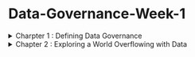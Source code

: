  # Data-Governance-Week-1

<details>
<summary> Charpter 1 : Defining Data Governance </summary>
<br>

<details>
<summary>What is meant by governance?</summary>
<br>

Governance oversees control and direction in a specific area.
It involves making, regulating, and enforcing decisions.
As entities grow, formal governance becomes vital to prevent chaos.

Governance exists in various contexts, from family rules to national laws.
Its formality varies based on context and purpose.

In data governance, the focus is on formalizing control, processes, and accountabilities to achieve specific results.
Different domains have their own governance systems tailored to their objectives.

Data governance is crucial due to the rapid growth of data and the need to manage associated risks.
Organizations seek to establish formal systems for data control and oversight to maximize data value while mitigating risks.
</details>

<details>
<summary>What is Data Governance?</summary>
<br>

Objective: Data governance is about managing data effectively to meet various needs.

Stakeholder Demands: Staff want quick access to accurate, high-quality data; leaders seek insights for informed decision-making; legal departments require compliance with laws; product designers need data for creative decisions; security professionals ensure data protection.

Business Demands: Quality management of data is essential for innovation, growth, and success.

Benefits: Well-managed data drives innovation, supports a data-driven culture, and improves outcomes.

Challenges: Many organizations aspire to be data-driven, but only a small percentage achieve this goal due to various barriers.

Risk Management: Successful data governance minimizes risks, ensures compliance, and provides comfort to business leaders.

Data Management Importance: Proper data management distinguishes organizations that value data as a valuable asset from those that don't.

Enterprise Information Management (EIM): EIM recognizes data as a valuable asset and involves governing and managing data as a central enabler.

Data Governance vs. Data Management: Data governance focuses on roles, policies, and the data lifecycle, while data management involves technical implementations like databases and analytics software

![img.png](img.png)
</details>

<details>
<summary>Developing a Data Governance Framework</summary>
<br>

Customization: Data governance programs must be tailored to each organization's needs, budget, and capabilities.

Framework Essentials: A data governance framework provides guiding concepts and structure for implementation.

Components: Common components include leadership and strategy, roles and responsibilities, policies, processes, standards, metrics, tools, and communications/collaboration.

Leadership and Strategy: Alignment with organizational strategy is crucial, requiring support and sponsorship from senior leadership.

Roles and Responsibilities: Identification and assignment of specific roles, recognizing that data governance involves nearly everyone in the organization.

Policies, Processes, and Standards: These guide responsibilities and ensure uniformity, requiring design, development, and enforcement with accountability.

Metrics: Measurement mechanisms are needed to assess program effectiveness and deliver value, facilitating continuous improvement.

Tools: Various tools support data governance and management, including those for master data management, security, integration, and compliance.

Communications and Collaboration: High-quality communication and collaboration are vital, requiring clear channels, change management, and a positive culture.
</details>

<details>
<summary>Preparing for Data Governance</summary>
<br>


Organizational Readiness: Before implementing data governance, organizations must assess their readiness, including their data culture.

Understanding Data Culture: Data culture refers to how an organization values, manages, and uses data. Mature data cultures prioritize data-driven decision-making and empower employees at all levels.

Significance of Data Culture: Effective data cultures enable informed decision-making based on data insights, fostering competitiveness and success in the digital age.

Leadership and Trust: Senior leadership plays a crucial role in fostering a data culture, emphasizing the importance of trust in data quality and understanding.

Assessment Process: Organizations can assess their data culture maturity through interviews, observations, and evaluation of decision-making processes.

Integration with Data Governance: Implementing data governance can enhance and contribute positively to building a robust data culture within an organization.
</details>

<details>
<summary>Maturing the Data Culture</summary>
<br>

Preparing for Data Governance: 

Before implementing data governance, organizations should focus on maturing their data culture.

Key Steps to Start:

Help leaders communicate the value of data and model data-driven behavior.
Provide basic tools and education for data use, including data manipulation, analytics, and visualization.
Show progress by starting with small, tangible initiatives.
Acknowledge resistance and frustration, and provide channels for feedback and discussion.

Assessing Readiness for Data Governance:

Ensure alignment with business strategy.
Secure full commitment from senior leadership.
Identify executive sponsors.
Establish long-term funding and commitment.
Understand that data governance is an ongoing program, not a one-off project.

Document the ROI.

Ensure legal and compliance support.
Verify the existence of fundamental data skills and IT support.
Ongoing Assessment: Continuously assess the organization's readiness for data governance throughout the planning and implementation process.
</details>

</details>

<details>
<summary>Chapter 2 : Exploring a World Overflowing with Data</summary>
<br>

<details>
<summary>Defining Data</summary>
<br>

Data is described as digitally stored units that gain meaning through processing, with examples of structured, unstructured, and semi-structured data provided. The value of data lies in its processing and application, which transforms it into useful information, driving various functions across industries. This processing, facilitated by information technology, forms the foundation of digital transformation
</details>

<details>
<summary>From Data to Insight</summary>
<br>

Creating, collecting, and storing data without a clear purpose is wasteful.

Exceptions exist, but generally, data should serve a purpose.

Unused data is as useless as unread reports; data must be converted into information to be meaningful.

Information organizes and contextualizes data, making it useful on its own.

Information, when coupled with broader concepts, becomes knowledge, which is actionable.

Knowledge, when combined with reasoning and experience, leads to wisdom.

Wisdom determines the contextual validity of knowledge and guides actions.

Insight, derived from knowledge and wisdom, provides a deeper understanding.

Examples illustrate the progression from data to insight using Harry Styles.

The data-information-knowledge-wisdom (DIKW) hierarchy depicts the journey from data to insight.
![img.png](img.png)
Data holds value in delivering wisdom but faces challenges in transformation.

Good data governance improves outcomes in data transformation and utilization.

</details>

<details>
<summary>The Role of Data in the 21st Century</summary>
<br>

Data has played pivotal roles throughout history, aiding in understanding the world, enhancing decision-making, and solving diverse problems. However, its value has skyrocketed in the 21st century due to technological advancements. Since the mid-20th century, with the rise of computer systems and the internet, data quantity, quality, and accessibility have surged. 

In the current era, data production exceeds our capacity to manage it, reshaping industries, cities, and even social dynamics. The profound impact of data extends to learning, socialization, and entertainment, while also introducing significant risks such as cyberattacks. With data being considered the most valuable asset today, we are undoubtedly in a new era defined by its influence.
</details>

<details>
<summary>Data-Driven Decision-Making</summary>
<br>

Data-driven decision-making harnesses the power of data to enhance decision quality across various contexts. From choosing a restaurant based on customer reviews to entering new markets with products or services, data guides informed choices. 

Rich datasets enable deeper understanding and facilitate confident decision-making, provided the data is of high quality. Data governance ensures data quality, underscoring its importance in effective decision-making.
</details>

<details>
<summary>Data as The New Oil</summary>
<br>

The metaphor of "data as the new oil" suggests that, like oil in the past, data is now driving and growing economies. Just as oil needed to be refined to be useful, data must be organized and analyzed to unlock its value. 

Just as oil powered industrial economies, data is powering digital economies today, with major companies like Facebook and Google leading the way. Industries across the board are being transformed by digitalization and data, with many leveraging data management to generate revenue. 

However, like oil, the control of vast amounts of valuable data confers significant power, raising concerns about privacy and monopolies similar to those seen with oil in the past.
</details>

<details>
<summary>Data Ownership</summary>
<br>
Data ownership describes the rights a person, team, or organization has over one or more data sets. These rights may span from lightweight oversight and control to rigorous rules that are legally enforceable. 

For example, data associated with intellectual property — items such as copyrights and trade secrets — will likely have high degrees of protection, from accessibility rights to who can use the data and for what purpose.
</details>

<details>
<summary>Data Architecture</summary>
<br>

Nearly every organization functions as a technology business today.

Enterprise Architecture (EA) aligns technical infrastructure with business strategy.

Data Architecture, a subset of EA, ensures data decisions align with business goals.

High-quality EA and data architectures facilitate smooth operations and adaptability.

Inadequate architectures can hinder digital efforts and increase complexity.

Data architecture involves ensuring data availability, simplifying access, enforcing protections, adopting standards, and optimizing data flow.

It reflects an organization's commitment to data governance and is a cross-organizational responsibility.

Efficient data flow across business silos is crucial for medium to large organizations.
</details>

<details>
<summary>The Lifecycle of Data</summary>
<br>

![img_1.png](img_1.png)

Creation:  This is the stage at which data comes into being. It may be manual or automated and get created internally or externally. Data is created all the time by a vast number of activities that include system inputs and outputs.

Storage:  Once data is created and assuming you want it available for later use, it must be stored. It most likely will be contained and managed in a database. The database needs a home, too as a local hard drive, server, or cloud service.

Usage:  Hopefully you’re capturing and storing data because you want to use it. Maybe not immediately, but at some point, perhaps for analysis. Data may need to be processed to be useful. That could include cleansing it of errors, transforming it to another format, and securing access rights.

Archival:  In this stage, you identify data that is not currently being used and move it to a long-term storage system out of your production environment. If it's needed at some point in the future, it can be retrieved and utilized.

Destruction:  Despite a desire by some to keep everything forever, there is a logical point where destruction makes sense or is required by regulation or policy. Data destruction involves making data inaccessible and unreadable. It can include the physical destruction of a device such as a hard drive.
</details>

<details>
<summary>Understanding the Impact of Big Data</summary>
<br>

Data isn’t some kind of new phenomenon. In fact, we’ve been capturing and storing data in an analog fashion for thousands of years. The Romans, for example, used ledgers to keep track of their various activities across their expansive empire.

Fast-forward to the 20th century and the Cold War was instrumental in the technological leaps that resulted in microprocessors and the classical computing we use today. 
One by-product of the Cold War, the space race between the United States and the Soviet Union, accelerated innovation in computing and telecommunications.

The U.S. Census played a crucial role in the development of data processing, originating in the late 1800s to tabulate population data every ten years.

The Tabulating Machine Company, later known as IBM, automated and commercialized data processing through punch cards, which represented data points like gender.

IBM's advancements in data processing expanded into various sectors, including office automation, military, academia, and factories.

These developments marked the transition into the information age, characterized by the proliferation of data as a raw material driving productivity and innovation.

Connectivity facilitated the free flow of information across devices, organizations, and geographies, leading to explosive growth in data creation, storage, and utilization.

The significant increase in data volume and velocity led to the emergence of "big data," reflecting the scale and challenge of managing vast amounts of data effectively.
</details>

<details>
<summary>Defining Big Data</summary>
<br>

One way to define and characterize big data is through these five Vs:

Volume: The sheer scale of data being produced is unprecedented and requires new tools, skills, and processes.

Variety: There are already a lot of legacy file formats, such as CSV and MP3, and with new innovations, new formats are emerging all the time. This requires different methods of handling, from analysis to security.

Velocity: With so many collection points, digital interfaces, and ubiquitous connectivity, data is being created and moved at increasing speed. Consider that in 2021, Instagram users created, uploaded, and share 65,000 pictures a minute.

Variability:  The fact that the creation and flow of data are unpredictable.

Veracity:  The quality, including accuracy and truthfulness, of large volume of disparate sets of data, can differ considerably, causing challenges to data management.

**Drivers of Big Data**

Big data has been a significant phenomenon preceding the era of smartphones and the Internet of Things (IoT), characterized by an explosion in data creation, storage, and utilization.

The volume of data has experienced exponential growth, with global technology use generating 79 zettabytes in 2021, expected to reach 180 zettabytes by 2025.

Despite its impressive scale, much of the data is unstructured, duplicative, or of poor quality, presenting challenges for analysis and accessibility.

Despite challenges, big data provides immense value to organizations, driving innovation and facilitating advancements like self-driving cars and optimized supply chains.

Big data enables organizations to make more informed decisions, especially in marketing, by targeting specific audiences and individuals effectively.

While big data receives significant attention, small data sets, such as spreadsheets and surveys, remain valuable for decision-making and daily operations.

Smart data has emerged as a term describing big data that has been optimized for specific uses, employing processes like artificial intelligence (AI) to extract relevant insights.

Data governance is essential for all forms of data, whether big, small, or smart, emphasizing the importance of managing data effectively in the 21st century.
</details>

</details>